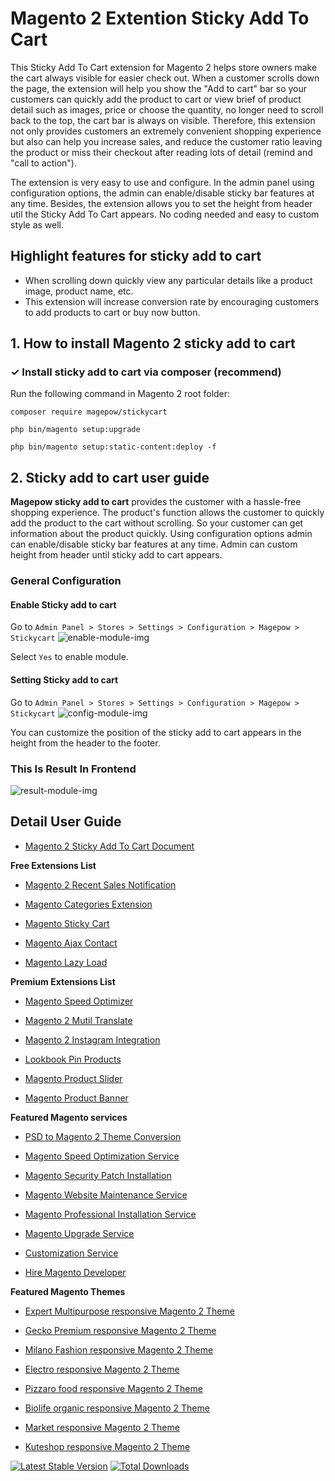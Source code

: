 # Magento 2 Extention Sticky Add To Cart

This Sticky Add To Cart extension for Magento 2 helps store owners make the cart always visible for easier check out. When a customer scrolls down the page, the extension will help you show the "Add to cart" bar so your customers can quickly add the product to cart or view brief of product detail such as images, price or choose the quantity, no longer need to scroll back to the top, the cart bar is always on visible. Therefore, this extension not only provides customers an extremely convenient shopping experience but also can help you increase sales, and reduce the customer ratio leaving the product or miss their checkout after reading lots of detail (remind and "call to action").

The extension is very easy to use and configure. In the admin panel using configuration options, the admin can enable/disable sticky bar features at any time. Besides, the extension allows you to set the height from header util the Sticky Add To Cart appears. No coding needed and easy to custom style as well. 

## Highlight features for sticky add to cart
 * When scrolling down quickly view any particular details like a product image, product name, etc.
 * This extension will increase conversion rate by encouraging customers to add products to cart or buy now button.
## 1. How to install Magento 2 sticky add to cart
### ✓ Install sticky add to cart via composer (recommend)
Run the following command in Magento 2 root folder:

`composer require magepow/stickycart`

`php bin/magento setup:upgrade`

`php bin/magento setup:static-content:deploy -f`
## 2. Sticky add to cart user guide
**Magepow sticky add to cart** provides the customer with a hassle-free shopping experience. The product's function allows the customer to quickly add the product to the cart without scrolling. So your customer can get information about the product quickly. Using configuration options admin can enable/disable sticky bar features at any time. Admin can custom height from header until sticky add to cart appears.
### General Configuration
#### Enable Sticky add to cart
Go to `Admin Panel > Stores > Settings > Configuration > Magepow > Stickycart`
![enable-module-img](https://github.com/magepow/stickycart/blob/master/media/enable.PNG)

Select `Yes` to enable module.
#### Setting Sticky add to cart
Go to `Admin Panel > Stores > Settings > Configuration > Magepow > Stickycart`
![config-module-img](https://github.com/magepow/stickycart/blob/master/media/config.PNG)

You can customize the position of the sticky add to cart appears in the height from the header to the footer.
### This Is Result In Frontend
![result-module-img](https://github.com/magepow/stickycart/blob/master/media/ezgif-2-a64cab6485a1.gif)

## Detail User Guide
* [Magento 2 Sticky Add To Cart Document](https://docs.alothemes.com/m2/extension/stickycart/)

**Free Extensions List**

* [Magento 2 Recent Sales Notification](https://magepow.com/magento-2-recent-sales-notification.html)

* [Magento Categories Extension](https://magepow.com/magento-categories-extension.html)

* [Magento Sticky Cart](https://magepow.com/magento-sticky-cart.html)

* [Magento Ajax Contact](https://magepow.com/magento-ajax-contact-form.html)

* [Magento Lazy Load](https://magepow.com/magento-lazy-load.html)

**Premium Extensions List**

* [Magento Speed Optimizer](https://magepow.com/magento-speed-optimizer.html)

* [Magento 2 Mutil Translate](https://magepow.com/magento-multi-translate.html)

* [Magento 2 Instagram Integration](https://magepow.com/magento-2-instagram.html)

* [Lookbook Pin Products](https://magepow.com/lookbook-pin-products.html)

* [Magento Product Slider](https://magepow.com/magento-product-slider.html)

* [Magento Product Banner](https://magepow.com/magento-banner-slider.html)

**Featured Magento services**

* [PSD to Magento 2 Theme Conversion](https://magepow.com/psd-to-magento-theme-conversion.html)

* [Magento Speed Optimization Service](https://magepow.com/magento-speed-optimization-service.html)

* [Magento Security Patch Installation](https://magepow.com/magento-security-patch-installation.html)

* [Magento Website Maintenance Service](https://magepow.com/website-maintenance-service.html)

* [Magento Professional Installation Service](https://magepow.com/professional-installation-service.html)

* [Magento Upgrade Service](https://magepow.com/magento-upgrade-service.html)

* [Customization Service](https://magepow.com/customization-service.html)

* [Hire Magento Developer](https://magepow.com/hire-magento-developer.html)

**Featured Magento Themes**

* [Expert Multipurpose responsive Magento 2 Theme](https://1.envato.market/c/1314680/275988/4415?u=https://themeforest.net/item/expert-premium-responsive-magento-2-and-1-support-rtl-magento-2-/21667789)

* [Gecko Premium responsive Magento 2 Theme](https://1.envato.market/c/1314680/275988/4415?u=https://themeforest.net/item/gecko-responsive-magento-2-theme-rtl-supported/24677410)

* [Milano Fashion responsive Magento 2 Theme](https://1.envato.market/c/1314680/275988/4415?u=https://themeforest.net/item/milano-fashion-responsive-magento-1-2-theme/12141971)

* [Electro responsive Magento 2 Theme](https://1.envato.market/c/1314680/275988/4415?u=https://themeforest.net/item/electro-responsive-magento-1-2-theme/17042067)

* [Pizzaro food responsive Magento 2 Theme](https://1.envato.market/c/1314680/275988/4415?u=https://themeforest.net/item/pizzaro-food-responsive-magento-1-2-theme/19438157)

* [Biolife organic responsive Magento 2 Theme](https://1.envato.market/c/1314680/275988/4415?u=https://themeforest.net/item/biolife-organic-food-magento-2-theme-rtl-supported/25712510)

* [Market responsive Magento 2 Theme](https://1.envato.market/c/1314680/275988/4415?u=https://themeforest.net/item/market-responsive-magento-2-theme/22997928)

* [Kuteshop responsive Magento 2 Theme](https://1.envato.market/c/1314680/275988/4415?u=https://themeforest.net/item/kuteshop-multipurpose-responsive-magento-1-2-theme/12985435)

[![Latest Stable Version](https://poser.pugx.org/magepow/stickycart/v/stable)](https://packagist.org/packages/magepow/stickycart)
[![Total Downloads](https://poser.pugx.org/magepow/stickycart/downloads)](https://packagist.org/packages/magepow/stickycart)


